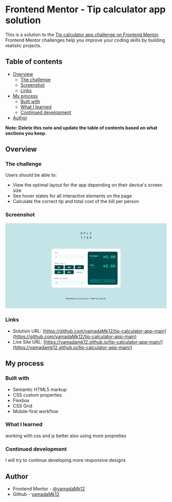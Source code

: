 # Frontend Mentor - Tip calculator app solution

This is a solution to the [Tip calculator app challenge on Frontend Mentor](https://www.frontendmentor.io/challenges/tip-calculator-app-ugJNGbJUX). Frontend Mentor challenges help you improve your coding skills by building realistic projects.

## Table of contents

- [Overview](#overview)
  - [The challenge](#the-challenge)
  - [Screenshot](#screenshot)
  - [Links](#links)
- [My process](#my-process)
  - [Built with](#built-with)
  - [What I learned](#what-i-learned)
  - [Continued development](#continued-development)
- [Author](#author)

**Note: Delete this note and update the table of contents based on what sections you keep.**

## Overview

### The challenge

Users should be able to:

- View the optimal layout for the app depending on their device's screen size
- See hover states for all interactive elements on the page
- Calculate the correct tip and total cost of the bill per person

### Screenshot

![](./screenshot.jpeg)

### Links

- Solution URL: [https://github.com/yamadaMk12/tip-calculator-app-main](https://github.com/yamadaMk12/tip-calculator-app-main)
- Live Site URL: [https://yamadamk12.github.io/tip-calculator-app-main/](https://yamadamk12.github.io/tip-calculator-app-main/)

## My process

### Built with

- Semantic HTML5 markup
- CSS custom properties
- Flexbox
- CSS Grid
- Mobile-first workflow

### What I learned

working with css and js better also using more propreties

### Continued development

I will try to continue developing more responsive designs

## Author

- Frontend Mentor - [@yamadaMk12](https://www.frontendmentor.io/profile/yamadaMk12)
- Github - [yamadaMk12](https://www.github.com/yamadaMk12)

